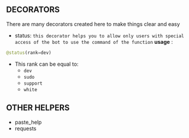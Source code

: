 ## DECORATORS
There are many decorators created here to make things clear and easy

+ status: ```this decorator helps you to allow only users with special access of the bot to use the command of the function```
**usage** :
```python
@status(rank=dev)
```
- This rank can be equal to:
    - ```dev```
    - ```sudo```
    - ```support```
    - ```white```

## OTHER HELPERS
- paste_help
- requests
